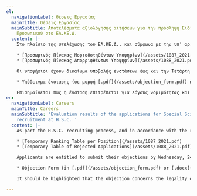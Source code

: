 ```yaml
---
el:
  navigationLabel: Θέσεις Εργασίας
  mainTitle: Θέσεις Εργασίας
  mainSubtitle: Αποτελέσματα αξιολόγησης αιτήσεων για την πρόσληψη Ειδικού Επιστημονικού
    Προσωπικού στο ΕΛ.ΚΕ.Δ.
  content: |-
    Στο πλαίσιο της στελέχωσης του ΕΛ.ΚΕ.Δ., και σύμφωνα με την υπ’ αρ. οικ.129/19-2-2021 [Προκήρυξη](https://res.cloudinary.com/front-end-matters/image/upload/v1614419555/hellenic-space-center/%CE%A0%CF%81%CE%BF%CE%BA%CE%AE%CF%81%CF%85%CE%BE%CE%B7.pdf) (Τεύχος Προκηρύξεων Α.Σ.Ε.Π. 8/26.02.2021), ανακοινώνονται τα αποτελέσματα της αξιολόγησης των αιτήσεων των υποψηφίων για την πλήρωση δέκα (10) θέσεων Ειδικού Επιστημονικού Προσωπικού.

    * [Προσωρινός Πίνακας Μοριοδοτηθέντων Υποψηφίων](/assets/1087_2021.pdf)
    * [Προσωρινός Πίνακας Απορριφθέντων Υποψηφίων](/assets/1088_2021.pdf)

    Οι υποψήφιοι έχουν δικαίωμα υποβολής ενστάσεων έως και την Τετάρτη 24 Νοεμβρίου 2021, ως τις 23:59, **αποκλειστικά μέσω ηλεκτρονικής αλληλογραφίας**, αποστέλλοντας συμπληρωμένο το Υπόδειγμα Ένστασης στη Γραμματεία του ΕΛ.ΚΕ.Δ. στη διεύθυνση ηλ. ταχ. [sec@hsc.gov.gr](mailto:sec@hsc.gov.gr).

    * Υπόδειγμα ένστασης (σε μορφή [.pdf](/assets/objection_form.pdf) ή [.docx](/assets/_.docx))

    Επισημαίνεται πως η ένσταση επιτρέπεται για λόγους νομιμότητας και όχι για την ουσιαστική εκτίμηση της Επιτροπής Αξιολόγησης και Επιλογής.
en:
  navigationLabel: Careers
  mainTitle: Careers
  mainSubtitle: 'Evaluation results of the applications for Special Scientific Personnel
    recruitment at H.S.C. '
  content: |-
    As part the H.S.C. recruiting process, and in accordance with the relevant [Proclamation](https://res.cloudinary.com/front-end-matters/image/upload/v1614419555/hellenic-space-center/%CE%A0%CF%81%CE%BF%CE%BA%CE%AE%CF%81%CF%85%CE%BE%CE%B7.pdf), the evaluation results of the applications for ten (10) positions of Special Scientific Personnel have been announced.

    * [Temporary Ranking Table per Position](/assets/1087_2021.pdf)
    * [Temporary Table of Rejected Applications](/assets/1088_2021.pdf)

    Applicants are entitled to submit their objections by Wednesday, 24th of November 2021, until 23:59, **via e-mail exclusively**, by sending a filled Objection Form at the H.S.C. Secretary, at [sec@hsc.gov.gr](mailto:sec@hsc.gov.gr).

    * Objection Form (in [.pdf](/assets/objection_form.pdf) or [.docx](/assets/_.docx) format)

    It should be highlighted that the objection concerns the legality of the application and not the evaluation assessment of the Evaluation and Selection Commitee.

---
```

